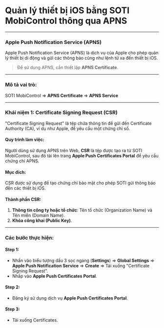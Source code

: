 # Quản lý thiết bị iOS bằng SOTI MobiControl thông qua APNS

---

### Apple Push Notification Service (APNS)

Apple Push Notification Service (APNS) là dịch vụ của Apple cho phép quản lý thiết bị di động và gửi các thông báo cũng như lệnh từ xa đến thiết bị iOS.

> Để sử dụng APNS, cần thiết lập **APNS Certificate**.

---

### Mô tả vai trò:

SOTI MobiControl => **APNS Certificate** => **APNS Service**

---

### Khái niệm 1: Certificate Signing Request (CSR)

"Certificate Signing Request" là tệp chứa thông tin để gửi đến Certificate Authority (CA), ví dụ như Apple, để yêu cầu một chứng chỉ số.

#### Quy trình làm việc:

Người dùng sử dụng APNS trên Web, **CSR** là tệp được tạo ra từ SOTI MobiControl, sau đó tải lên trang **Apple Push Certificates Portal** để yêu cầu chứng chỉ APNS.

#### Mục đích:

CSR được sử dụng để tạo chứng chỉ bảo mật cho phép SOTI gửi thông báo đến các thiết bị iOS.

#### Thành phần CSR:

1. **Thông tin công ty hoặc tổ chức**: Tên tổ chức (Organization Name) và Tên miền (Domain Name).
2. **Khóa công khai (Public Key)**.

---

### Các bước thực hiện:

#### Step 1:
- Nhấn vào biểu tượng dấu 3 sọc ngang (**Settings**) => **Global Settings** => **Apple Push Notification Service** => **Create** => Tải xuống "Certificate Signing Request".
- Nhấp vào **Apple Push Certificates Portal**.

#### Step 2:
- Đăng ký sử dụng dịch vụ **Apple Push Certificates Portal**.

#### Step 3:
- Tải xuống Certificates.
